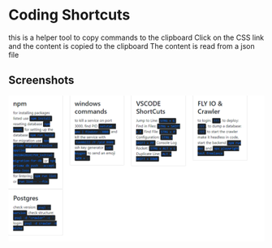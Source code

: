 # Coding Shortcuts
this is a helper tool to copy commands to the clipboard
Click on the CSS link and the content is copied to the clipboard
The content is read from a json file

## Screenshots
<img src="./screenshots/Gui.png" width="600">